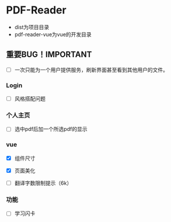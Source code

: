 # PDF-Reader

- dist为项目目录
- pdf-reader-vue为vue的开发目录



## 重要BUG！IMPORTANT

- [ ] 一次只能为一个用户提供服务，刷新界面甚至看到其他用户的文件。

### Login

- [ ] 风格搭配问题



### 个人主页

- [ ] 选中pdf后加一个所选pdf的显示



### vue

- [x] 组件尺寸
- [x] 页面美化
- [ ] 翻译字数限制提示（6k）



### 功能

- [ ] 学习闪卡